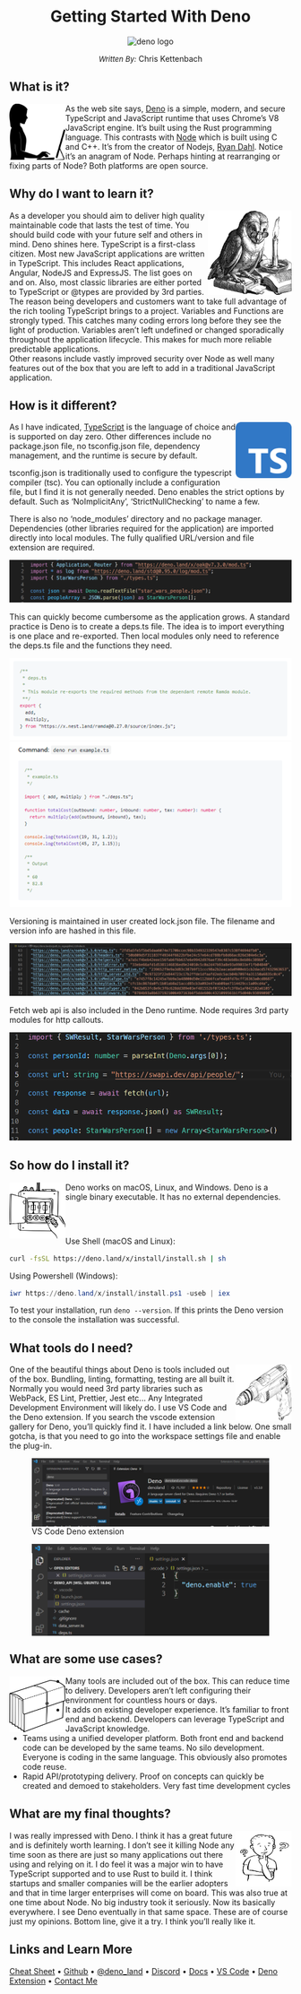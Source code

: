 <center>

# Getting Started With Deno
</center>

<p align="center">
  <img width="200" height="200" src="https://deno.land/logo.svg" alt="deno logo">
</p>

<center>

<span style="font-size: small;">*Written By:*</span> Chris Kettenbach 
</center>


## What is it?

<img align="left" width="100" height="100" title="Programmer image" alt="programmer image" src="./img/arm.svg">

As the web site says, [Deno](https://deno.land) is a simple, modern, and secure TypeScript and JavaScript runtime that uses Chrome’s V8 JavaScript engine. It’s built using the Rust programming language. This contrasts with [Node](https://nodejs.org) which is built using C and C++. It’s from the creator of Nodejs, [Ryan Dahl](https://en.wikipedia.org/wiki/ryan_dahl). Notice it’s an anagram of Node. Perhaps hinting at rearranging or fixing parts of Node? Both platforms are open source.

## Why do I want to learn it?

<img align="right" width="150" height="150" title="Programmer image" alt="Ryan Dahl" src="./img/owl.svg">

As a developer you should aim to deliver high quality maintainable code that lasts the test of time. You should build code with your future self and others in mind. Deno shines here. TypeScript is a first-class citizen. Most new JavaScript applications are written in TypeScript. This includes React applications, Angular, NodeJS and ExpressJS. The list goes on and on. Also, most classic libraries are either ported to TypeScript or @types are provided by 3rd parties. The reason being developers and customers want to take full advantage of the rich tooling TypeScript brings to a project. Variables and Functions are strongly typed. This catches many coding errors long before they see the light of production. Variables aren’t left undefined or changed sporadically throughout the application lifecycle. This makes for much more reliable predictable applications.  
Other reasons include vastly improved security over Node as well many features out of the box that you are left to add in a traditional JavaScript application.


## How is it different?

<img align="right" width="100" height="100" src="./img/typescriptlogo.png">

As I have indicated, [TypeScript](https://www.typescriptlang.org/) is the language of choice and is supported on day zero. Other differences include no package.json file, no tsconfig.json file, dependency management, and the runtime is secure by default.

tsconfig.json is traditionally used to configure the typescript compiler (tsc). You can optionally include a configuration file, but I find it is not generally needed. Deno enables the strict options by default. Such as ‘NoImplicitAny’, ‘StrictNullChecking’ to name a few.

There is also no ‘node_modules’ directory and no package manager. Dependencies (other libraries required for the application) are imported directly into local modules. The fully qualified URL/version and file extension are required. 

<center>
<img src="./img/imports.png">
</center>

This can quickly become cumbersome as the application grows. A standard practice is Deno is to create a deps.ts file. The idea is to import everything is one place and re-exported. Then local modules only need to reference the deps.ts file and the functions they need.

<center>
<img src="./img/deps.png">
<img src="./img/deps_import.png">
</center>

Versioning is maintained in user created lock.json file. The filename and version info are hashed in this file. 

<center>
<img src="./img/lockjson.png">
</center>

Fetch web api is also included in the Deno runtime. Node requires 3rd party modules for http callouts.

<center>
<img src="./img/typescript.png">
</center>

## So how do I install it?

<img align="left" width="100" height="100" title="fusebox image" alt="fusebox image" src="./img/fuse.svg">

Deno works on macOS, Linux, and Windows. Deno is a single binary executable. It has no external dependencies.

<br>
<br>


Use Shell (macOS and Linux):

```bash
curl -fsSL https://deno.land/x/install/install.sh | sh
```

Using Powershell (Windows):

```powershell
iwr https://deno.land/x/install/install.ps1 -useb | iex
```

To test your installation, run `deno --version`. If this prints the Deno version to the console the installation was successful.


## What tools do I need?

<img align="right" width="100" height="100" src="./img/drill.svg">

One of the beautiful things about Deno is tools included out of the box.  Bundling, linting, formatting, testing are all built it. Normally you would need 3rd party libraries such as WebPack, ES Lint, Prettier, Jest etc...  Any Integrated Development Environment will likely do. I use VS Code and the Deno extension. If you search the vscode extension gallery for Deno, you’ll quickly find it. I have included a link below. One small gotcha, is that you need to go into the workspace settings file and enable the plug-in.

<figure>
  <img align="center" src="./img/deno_extension.png">
  <figcaption>VS Code Deno extension</figcaption>
</figure>

<figure>
  <img align="center" src="./img/enable_deno.png">
</figure>


## What are some use cases?

<img align="left" width="100" height="100" src="./img/briefcase.svg">


- Many tools are included out of the box. This can reduce time to delivery. Developers aren’t left configuring their environment for countless hours or days.
- It adds on existing developer experience. It’s familiar to front end and backend. Developers can leverage TypeScript and JavaScript knowledge.
- Teams using a unified developer platform. Both front end and backend code can be developed by the same teams.  No silo development. Everyone is coding in the same language.  This obviously also promotes code reuse.
- Rapid API/prototyping delivery.  Proof on concepts can quickly be created and demoed to stakeholders.  Very fast time development cycles


## What are my final thoughts?

<img align="right" width="100" height="100" src="./img/thinker.svg">

I was really impressed with Deno.  I think it has a great future and is definitely worth learning.  I don’t see it killing Node any time soon as there are just so many applications out there using and relying on it.  I do feel it was a major win to have TypeScript supported and to use Rust to build it.  I think startups and smaller companies will be the earlier adopters and that in time larger enterprises will come on board.  This was also true at one time about Node.  No big industry took it seriously. Now its basically everywhere.  I see Deno eventually in that same space.  These are of course just my opinions.  Bottom line, give it a try.  I think you’ll really like it.

## Links and Learn More
[Cheat Sheet](https://droces.github.io/Deno-Cheat-Sheet/) • [Github](https://github.com/denoland/deno) • [@deno_land](https://twitter.com/deno_land) • [Discord](https://discord.gg/deno) • [Docs](https://deno.land/manual) • [VS Code](https://code.visualstudio.com/) • [Deno Extension](https://marketplace.visualstudio.com/items?itemName=denoland.vscode-deno) • [Contact Me](mailto:christopherk@logic2020.com)
